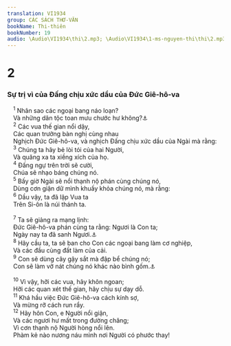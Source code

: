 ```yaml
---
translation: VI1934
group: CÁC SÁCH THƠ-VĂN
bookName: Thi-thiên 
bookNumber: 19
audio: \Audio\VI1934\thi\2.mp3; \Audio\VI1934\1-ms-nguyen-thi\thi\2.mp3
---
```


<div class="title"><h1>2</h1><h3>Sự trị vì của Đấng chịu xức dầu của Đức Giê-hô-va</h3></div>
<span class="verse thi_2_1"> <sup>1</sup> Nhân sao các ngoại bang náo loạn? <br/> Và những dân tộc toan mưu chước hư không?<a data-toggle="tooltip" data-placement="bottom" title="Cong 4:25-26">⚓</a><br/></span>
<span class="verse thi_2_2"> <sup>2</sup> Các vua thế gian nổi dậy, <br/> Các quan trưởng bàn nghị cùng nhau <br/> Nghịch Đức Giê-hô-va, và nghịch Đấng chịu xức dầu của Ngài mà rằng: <br/></span>
<span class="verse thi_2_3"> <sup>3</sup> Chúng ta hãy bẻ lòi tói của hai Người, <br/> Và quăng xa ta xiềng xích của họ. <br/></span>
<span class="verse thi_2_4"> <sup>4</sup> Đấng ngự trên trời sẽ cười, <br/> Chúa sẽ nhạo báng chúng nó. <br/></span>
<span class="verse thi_2_5"> <sup>5</sup> Bấy giờ Ngài sẽ nổi thạnh nộ phán cùng chúng nó, <br/> Dùng cơn giận dữ mình khuấy khỏa chúng nó, mà rằng: <br/></span>
<span class="verse thi_2_6"> <sup>6</sup> Dầu vậy, ta đã lập Vua ta <br/> Trên Si-ôn là núi thánh ta. <br/> <br/></span>
<span class="verse thi_2_7"> <sup>7</sup> Ta sẽ giảng ra mạng lịnh: <br/> Đức Giê-hô-va phán cùng ta rằng: Ngươi là Con ta; <br/> Ngày nay ta đã sanh Ngươi.<a data-toggle="tooltip" data-placement="bottom" title="Cong 13:33; He 1:5; 5:5">⚓</a><br/></span>
<span class="verse thi_2_8"> <sup>8</sup> Hãy cầu ta, ta sẽ ban cho Con các ngoại bang làm cơ nghiệp, <br/> Và các đầu cùng đất làm của cải. <br/></span>
<span class="verse thi_2_9"> <sup>9</sup> Con sẽ dùng cây gậy sắt mà đập bể chúng nó; <br/> Con sẽ làm vỡ nát chúng nó khác nào bình gốm.<a data-toggle="tooltip" data-placement="bottom" title="Kh 2:26-27; 12:5; 19:15">⚓</a><br/> <br/></span>
<span class="verse thi_2_10"> <sup>10</sup> Vì vậy, hỡi các vua, hãy khôn ngoan; <br/> Hỡi các quan xét thế gian, hãy chịu sự dạy dỗ. <br/></span>
<span class="verse thi_2_11"> <sup>11</sup> Khá hầu việc Đức Giê-hô-va cách kính sợ, <br/> Và mừng rỡ cách run rẩy. <br/></span>
<span class="verse thi_2_12"> <sup>12</sup> Hãy hôn Con, e Người nổi giận, <br/> Và các ngươi hư mất trong đường chăng; <br/> Vì cơn thạnh nộ Người hòng nổi lên. <br/> Phàm kẻ nào nương náu mình nơi Người có phước thay! <br/></span>
